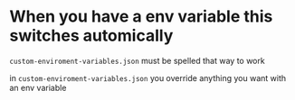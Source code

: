 # When you have a env variable this switches automically

`custom-enviroment-variables.json` must be spelled that way to work

in `custom-enviroment-variables.json` you override anything you want with an env variable
